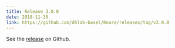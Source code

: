 ```yaml
---
title: Release 3.0.0
date: 2018-11-30
link: https://github.com/dhlab-basel/Knora/releases/tag/v3.0.0
---
```


See the
[release](https://github.com/dhlab-basel/Knora/releases/tag/v3.0.0) on Github.
